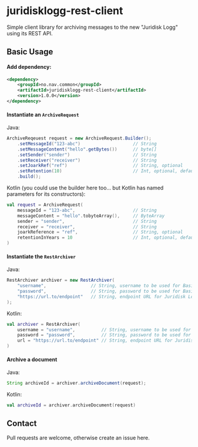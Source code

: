 # juridisklogg-rest-client

Simple client library for archiving messages to the new "Juridisk Logg" using its REST API.

## Basic Usage

#### Add dependency:

```xml
<dependency>
    <groupId>no.nav.common</groupId>
    <artifactId>juridisklogg-rest-client</artifactId>
    <version>1.0.0</version>
</dependency>
```

#### Instantiate an `ArchiveRequest`
Java:
```java
ArchiveReqeuest request = new ArchiveRequest.Builder();
    .setMessageId("123-abc")                    // String
    .setMessageContent("hello".getBytes())      // byte[]
    .setSender("sender")                        // String
    .setReceiver("receiver")                    // String
    .setJoarkRef("ref")                         // String, optional
    .setRetention(10)                           // Int, optional, default is 10
    .build();
```

Kotlin (you could use the builder here too... but Kotlin has named parameters for its constructors):
```kotlin
val request = ArchiveRequest(
    messageId = "123-abc",                      // String
    messageContent = "hello".tobyteArray(),     // ByteArray
    sender = "sender",                          // String
    receiver = "receiver",                      // String
    joarkReference = "ref",                     // String, optional
    retentionInYears = 10                       // Int, optional, default is 10
)
```

#### Instantiate the `RestArchiver`
Java:
```java
RestArchiver archiver = new RestArchiver(
    "username",                 // String, username to be used for Basic Auth
    "password",                 // String, password to be used for Basic Auth
    "https://url.to/endpoint"   // String, endpoint URL for Juridisk Logg
);
```

Kotlin:
```kotlin
val archiver = RestArchiver(
    username = "username",          // String, username to be used for Basic Auth
    password = "password",          // String, password to be used for Basic Auth
    url = "https://url.to/endpoint" // String, endpoint URL for Juridisk Logg
)
```

#### Archive a document

Java:
```java
String archiveId = archiver.archiveDocument(request);
```

Kotlin:
```kotlin
val archiveId = archiver.archiveDocument(request)
```

## Contact
Pull requests are welcome, otherwise create an issue here.